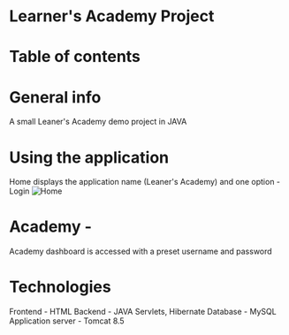 # Learner's Academy Project
# Table of contents
# General info
A small Leaner's Academy demo project in JAVA
# Using the application
Home displays the application name (Leaner's Academy) and one option - Login
![Home](https://user-images.githubusercontent.com/79972148/115353972-c2e82880-a1d6-11eb-9002-3502d679953f.PNG)


# Academy -
Academy dashboard is accessed with a preset username and password

# Technologies
Frontend - HTML
Backend - JAVA Servlets, Hibernate
Database - MySQL
Application server - Tomcat 8.5

